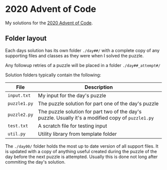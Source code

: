 # 2020 Advent of Code

My solutions for the [2020 Advent of Code](https://adventofcode.com/2020).

## Folder layout

Each days solution has its own folder `./day##/` with a complete copy of any supporting files and classes as they were when I solved the puzzle.

Any followup
retries of a puzzle will be placed in a folder `./day##_attempt#/`

Solution folders typically contain the following:

| File               | Description                                                                                        |
| ------------------ | -------------------------------------------------------------------------------------------------- |
| `input.txt`        | My input for the day's puzzle                                                                      |
| `puzzle1.py`       | The puzzle solution for part one of the day's puzzle                                               |
| `puzzle2.py`       | The puzzle solution for part two of the day's puzzle. Usually it's a modified copy of `puzzle1.py` |
| `test.txt`         | A scratch file for testing input                                                                   |
| `util.py`          | Utility library from template folder                                                               |

The `./day00/` folder holds the most up to date version of all support files. It is
updated with a copy of anything useful created during the puzzle of the day
before the next puzzle is attempted. Usually this is done not long after
commiting the day's solution.
